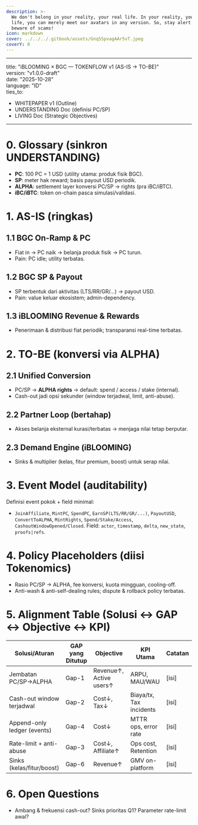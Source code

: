 ```yaml
---
description: >-
  We don't belong in your reality, your real life. In your reality, your real
  life, you can merely meet our avatars in any version. So, stay alert and
  beware of scams!
icon: markdown
cover: ../../../.gitbook/assets/GnqSSpvagAAr5vT.jpeg
coverY: 0
---
```


---
title: "iBLOOMING × BGC — TOKENFLOW v1 (AS-IS → TO-BE)"  
version: "v1.0.0-draft"  
date: "2025-10-28"  
language: "ID"  
ties_to:  
  - WHITEPAPER v1 (Outline)  
  - UNDERSTANDING Doc (definisi PC/SP)  
  - LIVING Doc (Strategic Objectives)  
---

# 0. Glossary (sinkron UNDERSTANDING)
- **PC**: 100 PC = 1 USD (utility utama: produk fisik BGC).
- **SP**: meter hak reward; basis payout USD periodik.
- **ALPHA**: settlement layer konversi PC/SP → rights (pra iBC/iBTC).
- **iBC/iBTC**: token on-chain pasca simulasi/validasi.

# 1. AS-IS (ringkas)
## 1.1 BGC On-Ramp & PC
- Fiat in → PC naik → belanja produk fisik → PC turun.
- Pain: PC idle; utility terbatas.

## 1.2 BGC SP & Payout
- SP terbentuk dari aktivitas (LTS/RR/GR/...) → payout USD.
- Pain: value keluar ekosistem; admin-dependency.

## 1.3 iBLOOMING Revenue & Rewards
- Penerimaan & distribusi fiat periodik; transparansi real-time terbatas.

# 2. TO-BE (konversi via ALPHA)
## 2.1 Unified Conversion
- PC/SP → **ALPHA rights** → default: spend / access / stake (internal).
- Cash-out jadi opsi sekunder (window terjadwal, limit, anti-abuse).

## 2.2 Partner Loop (bertahap)
- Akses belanja eksternal kurasi/terbatas → menjaga nilai tetap berputar.

## 2.3 Demand Engine (iBLOOMING)
- Sinks & multiplier (kelas, fitur premium, boost) untuk serap nilai.

# 3. Event Model (auditability)
Definisi event pokok + field minimal:
- `JoinAffiliate`, `MintPC`, `SpendPC`, `EarnSP(LTS/RR/GR/...)`,
  `PayoutUSD`, `ConvertToALPHA`, `MintRights`, `Spend/Stake/Access`,
  `CashoutWindowOpened/Closed`.
Field: `actor`, `timestamp`, `delta`, `new_state`, `proofs|refs`.

# 4. Policy Placeholders (diisi Tokenomics)
- Rasio PC/SP → ALPHA, fee konversi, kuota mingguan, cooling-off.
- Anti-wash & anti-self-dealing rules; dispute & rollback policy terbatas.

# 5. Alignment Table (Solusi ↔ GAP ↔ Objective ↔ KPI)
| Solusi/Aturan | GAP yang Ditutup | Objective | KPI Utama | Catatan |
|---|---|---|---|---|
| Jembatan PC/SP→ALPHA | Gap-1 | Revenue↑, Active users↑ | ARPU, MAU/WAU | [isi] |
| Cash-out window terjadwal | Gap-2 | Cost↓, Tax↓ | Biaya/tx, Tax incidents | [isi] |
| Append-only ledger (events) | Gap-4 | Cost↓ | MTTR ops, error rate | [isi] |
| Rate-limit + anti-abuse | Gap-3 | Cost↓, Affiliate↑ | Ops cost, Retention | [isi] |
| Sinks (kelas/fitur/boost) | Gap-6 | Revenue↑ | GMV on-platform | [isi] |

# 6. Open Questions
- Ambang & frekuensi cash-out? Sinks prioritas Q1? Parameter rate-limit awal?
